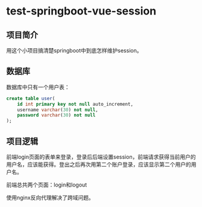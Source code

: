 # test-springboot-vue-session

## 项目简介

用这个小项目搞清楚springboot中到底怎样维护session。



## 数据库

数据库中只有一个用户表：

```sql
create table user(
	id int primary key not null auto_increment,
    username varchar(30) not null,
    password varchar(30) not null
);
```



## 项目逻辑

前端login页面的表单来登录，登录后后端设置session，前端请求获得当前用户的用户名，应该能获得。登出之后再次用第二个账户登录，应该显示第二个用户的用户名。



前端总共两个页面：login和logout



使用nginx反向代理解决了跨域问题。
